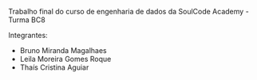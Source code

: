Trabalho final do curso de engenharia de dados da SoulCode Academy - Turma BC8

Integrantes:

- Bruno Miranda Magalhaes
- Leila Moreira Gomes Roque
- Thaís Cristina Aguiar
